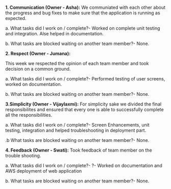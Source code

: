 **1. Communication (Owner - Asha):**
We communiated with each other about the progress and bug fixes to make sure that the application is running as expected.

a. What tasks did I work on / complete?- Worked on complete unit testing and integration. Alse helped in documentation.

b. What tasks are blocked waiting on another team member?- None.

**2. Respect (Owner - Jumana):**

This week we respected the opinion of each team member and took decision on a common ground.

a. What tasks did I work on / complete?- Performed testing of user screens, worked on documentation.

b. What tasks are blocked waiting on another team member?- None.

**3.Simplicity (Owner - Vijaylaxmi):**
For simplicity sake we divided the final responsibilites and ensured that every one is able to successfully complete all the responsibilities.

a. What tasks did I work on / complete?- Screen Enhancements, unit testing, integration and helped troubleshooting in deployment part.

.b What tasks are blocked waiting on another team member?- None.

**4. Feedback (Owner - Swati):**
Took feedback of team member on the trouble shooting.

a. What tasks did I work on / complete?- ?- Worked on documentation and AWS deployment of web application

b. What tasks are blocked waiting on another team member?- None.
